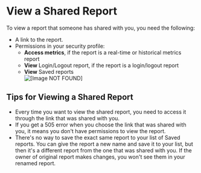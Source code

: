 # View a Shared Report<a name="view-a-shared-report"></a>

To view a report that someone has shared with you, you need the following: 
+ A link to the report\. 
+ Permissions in your security profile: 
  +  **Access metrics**, if the report is a real\-time or historical metrics report
  +  **View** Login/Logout report, if the report is a login/logout report
  +  **View** Saved reports  
![\[Image NOT FOUND\]](http://docs.aws.amazon.com/connect/latest/adminguide/images/permissions-view-saved-metrics-reports.png)

## Tips for Viewing a Shared Report<a name="tips-view-a-shared-report"></a>
+ Every time you want to view the shared report, you need to access it through the link that was shared with you\.
+ If you get a 505 error when you choose the link that was shared with you, it means you don't have permissions to view the report\.
+ There's no way to save the exact same report to your list of Saved reports\. You can give the report a new name and save it to your list, but then it's a different report from the one that was shared with you\. If the owner of original report makes changes, you won't see them in your renamed report\.